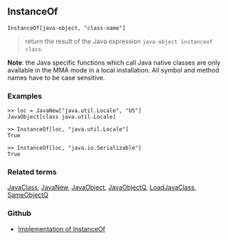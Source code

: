 ## InstanceOf

```
InstanceOf[java-object, "class-name"]
```

> return the result of the Java expression `java-object instanceof class`.

**Note**: the Java specific functions which call Java native classes are only available in the MMA mode in a local installation. All symbol and method names have to be case sensitive.

### Examples

```
>> loc = JavaNew["java.util.Locale", "US"] 
JavaObject[class java.util.Locale]

>> InstanceOf[loc, "java.util.Locale"]
True

>> InstanceOf[loc, "java.io.Serializable"] 
True
```

### Related terms 
[JavaClass](JavaClass.md), [JavaNew](JavaNew.md), [JavaObject](JavaObject.md), [JavaObjectQ](JavaObjectQ.md), [LoadJavaClass](LoadJavaClass.md), [SameObjectQ](SameObjectQ.md)

### Github

* [Implementation of InstanceOf](https://github.com/axkr/symja_android_library/blob/master/symja_android_library/matheclipse-core/src/main/java/org/matheclipse/core/builtin/JavaFunctions.java#L118) 
